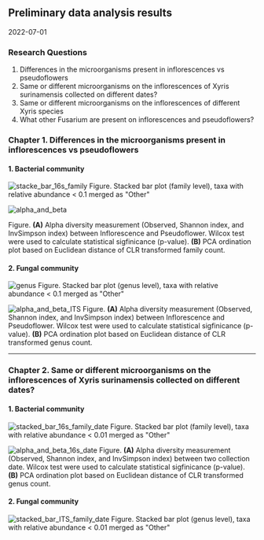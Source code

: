 ## Preliminary data analysis results 
2022-07-01

### Research Questions 

1. Differences in the microorganisms present in inflorescences vs pseudoflowers 
2. Same or different microorganisms on the inflorescences of Xyris surinamensis collected on different dates?
3. Same or different microorganisms on the inflorescences of different Xyris species 
4. What other Fusarium are present on inflorescences and pseudoflowers?

### Chapter 1. Differences in the microorganisms present in inflorescences vs pseudoflowers 

#### 1. Bacterial community  

![stacke_bar_16s_family](https://user-images.githubusercontent.com/62360632/176946445-ea1db533-0569-4148-b933-e76baabf16e4.png)
Figure. Stacked bar plot (family level), taxa with relative abundance < 0.1 merged as "Other"

![alpha_and_beta](https://user-images.githubusercontent.com/62360632/176947009-481a7cbd-d42c-4257-9884-34515a87a271.png)

Figure. **(A)** Alpha diversity measurement (Observed, Shannon index, and InvSimpson index) between Inflorescence and Pseudoflower. Wilcox test were used to calculate statistical sigfinicance (p-value). **(B)** PCA ordination plot based on Euclidean distance of CLR transformed family count. 

#### 2. Fungal community

![genus](https://user-images.githubusercontent.com/62360632/176948770-d0054714-0159-41fa-8568-4377226b3cc7.png)
Figure. Stacked bar plot (genus level), taxa with relative abundance < 0.1 merged as "Other"

![alpha_and_beta_ITS](https://user-images.githubusercontent.com/62360632/176949137-b306fa7c-a66a-4111-82fa-d64664d2e143.png)
Figure. **(A)** Alpha diversity measurement (Observed, Shannon index, and InvSimpson index) between Inflorescence and Pseudoflower. Wilcox test were used to calculate statistical sigfinicance (p-value). **(B)** PCA ordination plot based on Euclidean distance of CLR transformed genus count. 

---

### Chapter 2. Same or different microorganisms on the inflorescences of Xyris surinamensis collected on different dates?

#### 1. Bacterial community

![stacked_bar_16s_family_date](https://user-images.githubusercontent.com/62360632/176952416-4fed54e0-0acf-4062-b45b-d08a2cf41b8e.png)
Figure. Stacked bar plot (family level), taxa with relative abundance < 0.01 merged as "Other"

![alpha_and_beta_16s_date](https://user-images.githubusercontent.com/62360632/176953248-6267c0fa-aa40-449e-b915-03ae0c61de01.png)
Figure. **(A)** Alpha diversity measurement (Observed, Shannon index, and InvSimpson index) between two collection date. Wilcox test were used to calculate statistical sigfinicance (p-value). **(B)** PCA ordination plot based on Euclidean distance of CLR transformed genus count. 

#### 2. Fungal community

![stacked_bar_ITS_family_date](https://user-images.githubusercontent.com/62360632/176953532-9b2b1a30-74fc-4257-a4d0-6fb5886e7a11.png)
Figure. Stacked bar plot (genus level), taxa with relative abundance < 0.01 merged as "Other"


